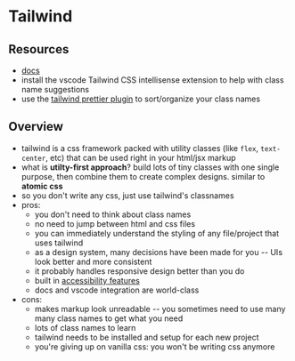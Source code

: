 # Tailwind

## Resources
* [docs](https://tailwindcss.com/docs/installation)
* install the vscode Tailwind CSS intellisense extension to help with class name suggestions
* use the [tailwind prettier plugin](https://github.com/tailwindlabs/prettier-plugin-tailwindcss) to sort/organize your class names

## Overview
* tailwind is a css framework packed with utility classes (like `flex`, `text-center`, etc) that can be used right in your html/jsx markup
* what is **utilty-first approach**? build lots of tiny classes with one single purpose, then combine them to create complex designs. similar to **atomic css**
* so you don't write any css, just use tailwind's classnames
* pros:
	* you don't need to think about class names
	* no need to jump between html and css files
	* you can immediately understand the styling of any file/project that uses tailwind
	* as a design system, many decisions have been made for you -- UIs look better and more consistent
	* it probably handles responsive design better than you do
	* built in [accessibility features](https://dev.to/devsatasurion/is-tailwind-css-accessible-52dc)
	* docs and vscode integration are world-class
* cons:
	* makes markup look unreadable -- you sometimes need to use many many class names to get what you need
	* lots of class names to learn
	* tailwind needs to be installed and setup for each new project
	* you're giving up on vanilla css: you won't be writing css anymore



